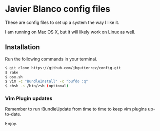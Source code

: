 # Javier Blanco config files

These are config files to set up a system the way I like it.

I am running on Mac OS X, but it will likely work on Linux as well.

## Installation

Run the following commands in your terminal.

```bash
$ git clone https://github.com/jbgutierrez/config.git
$ rake
$ osx.sh
$ vim -c "BundleInstall" -c "bufdo :q"
$ chsh -s /bin/zsh (optional)
```

### Vim Plugin updates

Remember to run :BundleUpdate from time to time to keep vim plugins up-to-date.

Enjoy.
